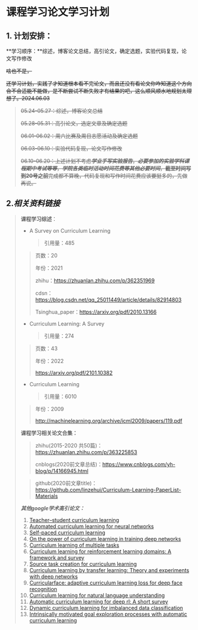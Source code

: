 # 课程学习论文学习计划

## 1. 计划安排：

**学习顺序：**综述，博客论文总结，高引论文，确定选题，实验代码复现，论文写作修改

~~啥也不是，~~

~~还学习计划，实践了才知道根本看不完论文，而且还没有看论文你咋知道这个方向合不合适能不能做，是不断尝试不断失败才有结果的吧，这么顺风顺水地规划太理想了。2024.06.03~~

> ~~05.24-05.27：综述，博客论文总结~~
>
> ~~05.28-05.31：高引论文，选定文章及确定选题~~
>
> ~~06.01-06.02：周六比赛及周日志愿活动及确定选题~~
>
> ~~06.03-06.10：实验代码复现，论文写作修改~~
>
> ~~06.10-06.20：上述计划不考虑***学业手写实验报告***，***必要参加的实验学科课程期中考试等等***，***学院各类临时活动时间花费等其他必要时间***，**截至时间写到20号之前**完成都不算晚，代码复现和写作时间花费应该要挺多的，先做再说。~~

## 2.***相关资料链接***

> **课程学习综述**：
>
> - A Survey on Curriculum Learning
>
>   > 引用量：485
>  >
>   > 页数：20
>  >
>   > 年份：2021
>   >
>   > zhihu：https://zhuanlan.zhihu.com/p/362351969
>   >
>   > cdsn：https://blog.csdn.net/qq_25011449/article/details/82914803
>   >
>   > Tsinghua_paper：https://arxiv.org/pdf/2010.13166
> 
> - Curriculum Learning: A Survey
> 
>   > 引用量：274
>  >
>   > 页数：43
>  >
>   > 年份：2022
>  >
>   > https://arxiv.org/pdf/2101.10382
> 
> - Curriculum Learning
> 
>   > 引用量：6010
>  >
>   > 年份：2009
>  >
>   > http://machinelearning.org/archive/icml2009/papers/119.pdf
> 
> **课程学习相关论文合集：**
> 
> > zhihu(2015-2020 共50篇)：https://zhuanlan.zhihu.com/p/363225853
>>
> > cnblogs(2020前文章总结)：https://www.cnblogs.com/yh-blog/p/14166945.html
> 
> > github(2020前文章title)：https://github.com/linzehui/Curriculum-Learning-PaperList-Materials
> 
> ***其他google学术高引论文：***
>>
> 1. [Teacher–student curriculum learning](https://ieeexplore.ieee.org/abstract/document/8827566/)
>2. [Automated curriculum learning for neural networks](https://proceedings.mlr.press/v70/graves17a.html)
> 3. [Self-paced curriculum learning](https://ojs.aaai.org/index.php/AAAI/article/view/9608)
>4. [On the power of curriculum learning in training deep networks](http://proceedings.mlr.press/v97/hacohen19a.html)
> 5. [Curriculum learning of multiple tasks](http://openaccess.thecvf.com/content_cvpr_2015/html/Pentina_Curriculum_Learning_of_2015_CVPR_paper.html)
>6. [Curriculum learning for reinforcement learning domains: A framework and survey](https://www.jmlr.org/papers/v21/20-212.html)
> 7. [Source task creation for curriculum learning](https://www.cs.utexas.edu/~sanmit/papers/AAMAS16-Narvekar.pdf)
>8. [Curriculum learning by transfer learning: Theory and experiments with deep networks](https://proceedings.mlr.press/v80/weinshall18a.html)
> 9. [Curricularface: adaptive curriculum learning loss for deep face recognition](http://openaccess.thecvf.com/content_CVPR_2020/html/Huang_CurricularFace_Adaptive_Curriculum_Learning_Loss_for_Deep_Face_Recognition_CVPR_2020_paper.html)
>10. [Curriculum learning for natural language understanding](https://aclanthology.org/2020.acl-main.542/)
> 11. [Automatic curriculum learning for deep rl: A short survey](https://arxiv.org/abs/2003.04664)
>12. [Dynamic curriculum learning for imbalanced data classification](http://openaccess.thecvf.com/content_ICCV_2019/html/Wang_Dynamic_Curriculum_Learning_for_Imbalanced_Data_Classification_ICCV_2019_paper.html)
> 13. [Intrinsically motivated goal exploration processes with automatic curriculum learning](https://www.jmlr.org/papers/v23/21-0808.html)







